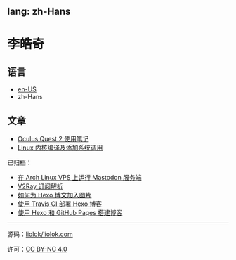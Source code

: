lang: zh-Hans
---

# 李皓奇

## 语言

- [en-US](/)
- zh-Hans

## 文章

- [Oculus Quest 2 使用笔记](oculus-quest-2-usage-note)
- [Linux 内核编译及添加系统调用](kernel-compilation-with-custom-syscall)

已归档：
- [在 Arch Linux VPS 上运行 Mastodon 服务端](run-mastodon-server-on-archlinux-vps)
- [V2Ray 订阅解析](v2ray-subscription-parse)
- [如何为 Hexo 博文加入图片](how-to-add-image-to-hexo-blog-post)
- [使用 Travis CI 部署 Hexo 博客](deploy-hexo-blog-with-travis-ci)
- [使用 Hexo 和 GitHub Pages 搭建博客](build-blog-with-hexo-and-github-pages)

---

源码：[liolok/liolok.com](https://github.com/liolok/liolok.com)

许可：[CC BY-NC 4.0](http://creativecommons.org/licenses/by-nc/4.0/deed.zh "署名-非商业性使用 4.0 国际")
